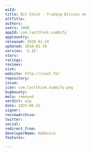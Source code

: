 ```yaml
---
wsId: 
title: Bit Stock - Trading Bitcoin on
altTitle: 
authors: 
users: 1000
appId: com.lastthink.numbify
appCountry: 
released: 2018-01-24
updated: 2018-01-30
version: '1.12'
stars: 
ratings: 
reviews: 
size: 
website: http://inout.fm/
repository: 
issue: 
icon: com.lastthink.numbify.png
bugbounty: 
meta: removed
verdict: wip
date: 2023-06-21
signer: 
reviewArchive: 
twitter: 
social: 
redirect_from: 
developerName: Addevice
features: 

---
```


